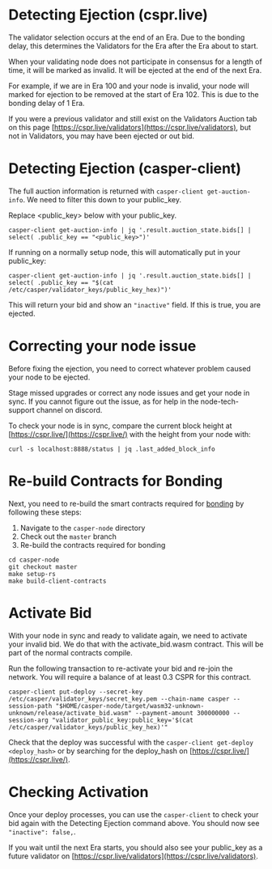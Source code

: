 # Detecting Ejection (cspr.live)

The validator selection occurs at the end of an Era. Due to the bonding delay, this determines the Validators for the Era after the Era about to start.

When your validating node does not participate in consensus for a length of time, it will be marked as invalid. It will be ejected at the end of the next Era.

For example, if we are in Era 100 and your node is invalid, your node will marked for ejection to be removed at the start of Era 102. This is due to the bonding delay of 1 Era.

If you were a previous validator and still exist on the Validators Auction tab on this page [https://cspr.live/validators](https://cspr.live/validators), but not in Validators, you may have been ejected or out bid. 

# Detecting Ejection (casper-client)

The full auction information is returned with `casper-client get-auction-info`.  We need to filter this down to your public_key.

Replace <public_key> below with your public_key.

`casper-client get-auction-info | jq '.result.auction_state.bids[] | select( .public_key == "<public_key>")'`

If running on a normally setup node, this will automatically put in your public_key:

`casper-client get-auction-info | jq '.result.auction_state.bids[] | select( .public_key == "$(cat /etc/casper/validator_keys/public_key_hex)")'`

This will return your bid and show an `"inactive"` field.  If this is true, you are ejected.
# Correcting your node issue

Before fixing the ejection, you need to correct whatever problem caused your node to be ejected.

Stage missed upgrades or correct any node issues and get your node in sync. If you cannot figure out the issue, as for help in the node-tech-support channel on discord.

To check your node is in sync, compare the current block height at [https://cspr.live/](https://cspr.live/) with the height from your node with:

`curl -s localhost:8888/status | jq .last_added_block_info`

# Re-build Contracts for Bonding

Next, you need to re-build the smart contracts required for [bonding](https://docs.casperlabs.io/en/latest/node-operator/bonding.html) by following these steps:

1. Navigate to the `casper-node` directory 
1. Check out the `master` branch
1. Re-build the contracts required for bonding

```
cd casper-node
git checkout master
make setup-rs
make build-client-contracts 
```

# Activate Bid

With your node in sync and ready to validate again, we need to activate your invalid bid.  We do that with the activate_bid.wasm contract.  This will be part of the normal contracts compile.

Run the following transaction to re-activate your bid and re-join the network. You will require a balance of at least 0.3 CSPR for this contract.

```
casper-client put-deploy --secret-key /etc/casper/validator_keys/secret_key.pem --chain-name casper --session-path "$HOME/casper-node/target/wasm32-unknown-unknown/release/activate_bid.wasm" --payment-amount 300000000 --session-arg "validator_public_key:public_key='$(cat /etc/casper/validator_keys/public_key_hex)'"
```

Check that the deploy was successful with the `casper-client get-deploy <deploy_hash>` or by searching for the deploy_hash on [https://cspr.live/](https://cspr.live/).

# Checking Activation

Once your deploy processes, you can use the `casper-client` to check your bid again with the Detecting Ejection command above. You should now see `"inactive": false,`.

If you wait until the next Era starts, you should also see your public_key as a future validator on [https://cspr.live/validators](https://cspr.live/validators).